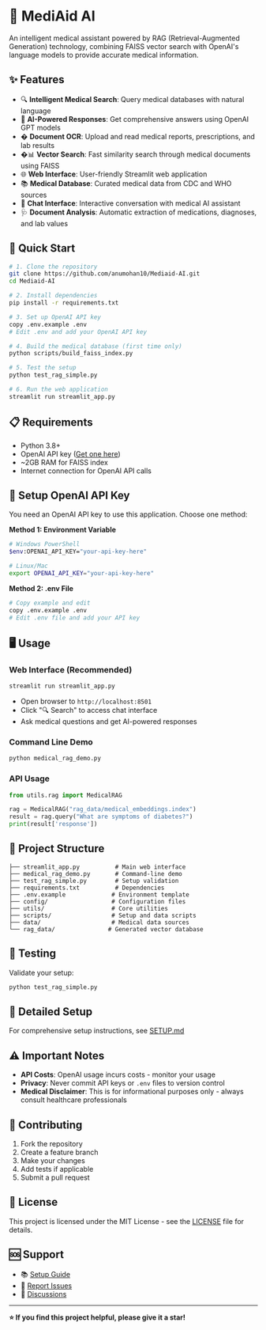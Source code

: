 # 🏥 MediAid AI

An intelligent medical assistant powered by RAG (Retrieval-Augmented Generation) technology, combining FAISS vector search with OpenAI's language models to provide accurate medical information.

## ✨ Features

- 🔍 **Intelligent Medical Search**: Query medical databases with natural language
- 🤖 **AI-Powered Responses**: Get comprehensive answers using OpenAI GPT models
- � **Document OCR**: Upload and read medical reports, prescriptions, and lab results
- �📊 **Vector Search**: Fast similarity search through medical documents using FAISS
- 🌐 **Web Interface**: User-friendly Streamlit web application
- 📚 **Medical Database**: Curated medical data from CDC and WHO sources
- 💬 **Chat Interface**: Interactive conversation with medical AI assistant
- 🩺 **Document Analysis**: Automatic extraction of medications, diagnoses, and lab values

## 🚀 Quick Start

```bash
# 1. Clone the repository
git clone https://github.com/anumohan10/Mediaid-AI.git
cd Mediaid-AI

# 2. Install dependencies
pip install -r requirements.txt

# 3. Set up OpenAI API key
copy .env.example .env
# Edit .env and add your OpenAI API key

# 4. Build the medical database (first time only)
python scripts/build_faiss_index.py

# 5. Test the setup
python test_rag_simple.py

# 6. Run the web application
streamlit run streamlit_app.py
```

## 📋 Requirements

- Python 3.8+
- OpenAI API key ([Get one here](https://platform.openai.com/api-keys))
- ~2GB RAM for FAISS index
- Internet connection for OpenAI API calls

## 🔑 Setup OpenAI API Key

You need an OpenAI API key to use this application. Choose one method:

**Method 1: Environment Variable**
```bash
# Windows PowerShell
$env:OPENAI_API_KEY="your-api-key-here"

# Linux/Mac
export OPENAI_API_KEY="your-api-key-here"
```

**Method 2: .env File**
```bash
# Copy example and edit
copy .env.example .env
# Edit .env file and add your API key
```

## 🖥️ Usage

### Web Interface (Recommended)
```bash
streamlit run streamlit_app.py
```
- Open browser to `http://localhost:8501`
- Click "🔍 Search" to access chat interface
- Ask medical questions and get AI-powered responses

### Command Line Demo
```bash
python medical_rag_demo.py
```

### API Usage
```python
from utils.rag import MedicalRAG

rag = MedicalRAG("rag_data/medical_embeddings.index")
result = rag.query("What are symptoms of diabetes?")
print(result['response'])
```

## 📁 Project Structure

```
├── streamlit_app.py          # Main web interface
├── medical_rag_demo.py       # Command-line demo  
├── test_rag_simple.py        # Setup validation
├── requirements.txt          # Dependencies
├── .env.example             # Environment template
├── config/                  # Configuration files
├── utils/                   # Core utilities
├── scripts/                 # Setup and data scripts
├── data/                    # Medical data sources
└── rag_data/               # Generated vector database
```

## 🧪 Testing

Validate your setup:
```bash
python test_rag_simple.py
```

## 📖 Detailed Setup

For comprehensive setup instructions, see [SETUP.md](SETUP.md)

## ⚠️ Important Notes

- **API Costs**: OpenAI usage incurs costs - monitor your usage
- **Privacy**: Never commit API keys or `.env` files to version control  
- **Medical Disclaimer**: This is for informational purposes only - always consult healthcare professionals

## 🤝 Contributing

1. Fork the repository
2. Create a feature branch
3. Make your changes
4. Add tests if applicable
5. Submit a pull request

## 📄 License

This project is licensed under the MIT License - see the [LICENSE](LICENSE) file for details.

## 🆘 Support

- 📚 [Setup Guide](SETUP.md)
- 🐛 [Report Issues](https://github.com/anumohan10/Mediaid-AI/issues)
- 💬 [Discussions](https://github.com/anumohan10/Mediaid-AI/discussions)

---

**⭐ If you find this project helpful, please give it a star!**